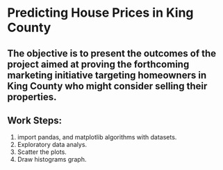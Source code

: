 #                        Predicting House Prices in King County


## The objective is to present the outcomes of the project aimed at proving the forthcoming marketing initiative targeting homeowners in King County who might consider selling their properties.

## Work Steps:

1. import pandas, and matplotlib algorithms with datasets.
2. Exploratory data analys.
3. Scatter the plots.
4. Draw histograms graph.
